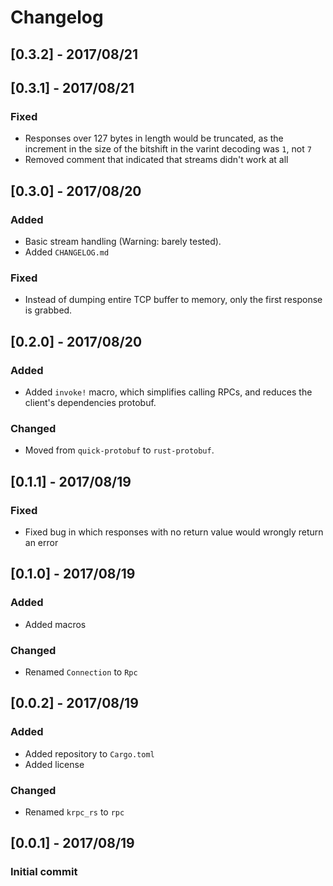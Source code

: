 # Changelog

## [0.3.2] - 2017/08/21


## [0.3.1] - 2017/08/21
### Fixed
 - Responses over 127 bytes in length would be truncated, as the increment in the size of the bitshift in the varint decoding was `1`, not `7`
 - Removed comment that indicated that streams didn't work at all

## [0.3.0] - 2017/08/20
### Added
 - Basic stream handling (Warning: barely tested).
 - Added `CHANGELOG.md`
### Fixed
 - Instead of dumping entire TCP buffer to memory, only the first response is grabbed.

## [0.2.0] - 2017/08/20
### Added
 - Added `invoke!` macro, which simplifies calling RPCs, and reduces the client's dependencies protobuf.
### Changed
 - Moved from `quick-protobuf` to `rust-protobuf`.

## [0.1.1] - 2017/08/19
### Fixed
 - Fixed bug in which responses with no return value would wrongly return an error

## [0.1.0] - 2017/08/19
### Added
 - Added macros
### Changed
 - Renamed `Connection` to `Rpc`

## [0.0.2] - 2017/08/19
### Added
 - Added repository to `Cargo.toml`
 - Added license
### Changed
 - Renamed `krpc_rs` to `rpc`

## [0.0.1] - 2017/08/19
### Initial commit
